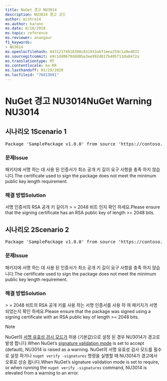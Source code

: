 ```yaml
---
title: NuGet 경고 NU3014
description: NU3014 경고 코드
author: mishra14
ms.author: karann
ms.date: 8/16/2018
ms.topic: reference
ms.reviewer: anangaur
f1_keywords:
- NU3014
ms.openlocfilehash: 84312174918398c831933abf1eea259c1a9e4031
ms.sourcegitcommit: e9c1dd0679ddd8ba3ee992d817b405f13da0472a
ms.translationtype: MT
ms.contentlocale: ko-KR
ms.lasthandoff: 01/29/2020
ms.locfileid: "76813691"
---
```

# <a name="nuget-warning-nu3014"></a><span data-ttu-id="266ef-103">NuGet 경고 NU3014</span><span class="sxs-lookup"><span data-stu-id="266ef-103">NuGet Warning NU3014</span></span>

## <a name="scenario-1"></a><span data-ttu-id="266ef-104">시나리오 1</span><span class="sxs-lookup"><span data-stu-id="266ef-104">Scenario 1</span></span>

<pre>Package 'SamplePackage v1.0.0' from source 'https://contoso.com/index.json': The signing certificate does not meet a minimum public key length requirement.</pre>

### <a name="issue"></a><span data-ttu-id="266ef-105">문제</span><span class="sxs-lookup"><span data-stu-id="266ef-105">Issue</span></span>

<span data-ttu-id="266ef-106">패키지에 서명 하는 데 사용 된 인증서가 최소 공개 키 길이 요구 사항을 충족 하지 않습니다.</span><span class="sxs-lookup"><span data-stu-id="266ef-106">The certificate used to sign the package does not meet the minimum public key length requirement.</span></span>


### <a name="solution"></a><span data-ttu-id="266ef-107">해결 방법</span><span class="sxs-lookup"><span data-stu-id="266ef-107">Solution</span></span>

<span data-ttu-id="266ef-108">서명 인증서의 RSA 공개 키 길이가 > = 2048 비트 인지 확인 하세요.</span><span class="sxs-lookup"><span data-stu-id="266ef-108">Please ensure that the signing certificate has an RSA public key of length >= 2048 bits.</span></span>



## <a name="scenario-2"></a><span data-ttu-id="266ef-109">시나리오 2</span><span class="sxs-lookup"><span data-stu-id="266ef-109">Scenario 2</span></span>

<pre>Package 'SamplePackage v1.0.0' from source 'https://contoso.com/index.json': The primary signature's certificate does not meet a minimum public key length requirement.</pre>

### <a name="issue"></a><span data-ttu-id="266ef-110">문제</span><span class="sxs-lookup"><span data-stu-id="266ef-110">Issue</span></span>

<span data-ttu-id="266ef-111">패키지에 서명 하는 데 사용 된 인증서가 최소 공개 키 길이 요구 사항을 충족 하지 않습니다.</span><span class="sxs-lookup"><span data-stu-id="266ef-111">The certificate used to sign the package does not meet the minimum public key length requirement.</span></span>


### <a name="solution"></a><span data-ttu-id="266ef-112">해결 방법</span><span class="sxs-lookup"><span data-stu-id="266ef-112">Solution</span></span>

<span data-ttu-id="266ef-113">> = 2048 비트의 RSA 공개 키를 사용 하는 서명 인증서를 사용 하 여 패키지가 서명 되었는지 확인 하세요.</span><span class="sxs-lookup"><span data-stu-id="266ef-113">Please ensure that the package was signed using a signing certificate with an RSA public key of length >= 2048 bits.</span></span>


> [!Note]
> <span data-ttu-id="266ef-114">NuGet의 [서명 유효성 검사 모드가](../../consume-packages/installing-signed-packages.md#configure-package-signature-requirements) 허용 (기본값)으로 설정 된 경우 NU3014가 경고로 발생 합니다.</span><span class="sxs-lookup"><span data-stu-id="266ef-114">When NuGet’s [signature validation mode](../../consume-packages/installing-signed-packages.md#configure-package-signature-requirements) is set to accept (default), NU3014 is raised as a warning.</span></span> <span data-ttu-id="266ef-115">NuGet의 서명 유효성 검사 모드를 필수로 설정 하거나 `nuget verify -signatures` 명령을 실행할 때 NU3014가 경고에서 오류로 상승 됩니다.</span><span class="sxs-lookup"><span data-stu-id="266ef-115">When NuGet’s signature validation mode is set to require, or when running the `nuget verify -signatures` command, NU3014 is elevated from a warning to an error.</span></span> 
